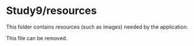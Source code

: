 # Study9/resources

This folder contains resources (such as images) needed by the application. 

This file can be removed.
